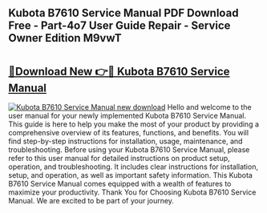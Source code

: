 ## Kubota B7610 Service Manual PDF Download Free - Part-4o7 User Guide Repair - Service Owner Edition M9vwT

# <h2><a href="http://bc87145.oget.top/?id=Kubota+B7610+Service+Manual">🔗Download New 👉🔴 Kubota B7610 Service Manual</a></h2>

[![Kubota B7610 Service Manual new download](https://i.imgur.com/5g1atiW.png)](http://bc87145.oget.top/?id=Kubota+B7610+Service+Manual)
Hello and welcome to the user manual for your newly implemented Kubota B7610 Service Manual. This guide is here to help you make the most of your product by providing a comprehensive overview of its features, functions, and benefits. You will find step-by-step instructions for installation, usage, maintenance, and troubleshooting. Before using your Kubota B7610 Service Manual, please refer to this user manual for detailed instructions on product setup, operation, and troubleshooting. It includes clear instructions for installation, setup, and operation, as well as important safety information. This Kubota B7610 Service Manual comes equipped with a wealth of features to maximize your productivity. Thank You for Choosing Kubota B7610 Service Manual. We are excited to be part of your journey.
